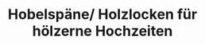 ---
title: "Hobelspäne/ Holzlocken für hölzerne Hochzeiten"
url: /aurich/hobelspaene-holzlocken-fuer-hoelzerne-hochzeiten/
shop: Baumarkt
---